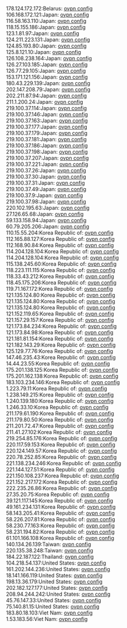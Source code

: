 178.124.172.172:Belarus: [ovpn config](vpn/178_124_172_172.ovpn)  
106.168.172.121:Japan: [ovpn config](vpn/106_168_172_121.ovpn)  
116.58.163.110:Japan: [ovpn config](vpn/116_58_163_110.ovpn)  
118.15.155.186:Japan: [ovpn config](vpn/118_15_155_186.ovpn)  
123.1.81.97:Japan: [ovpn config](vpn/123_1_81_97.ovpn)  
124.211.223.131:Japan: [ovpn config](vpn/124_211_223_131.ovpn)  
124.85.193.80:Japan: [ovpn config](vpn/124_85_193_80.ovpn)  
125.8.121.10:Japan: [ovpn config](vpn/125_8_121_10.ovpn)  
126.108.238.164:Japan: [ovpn config](vpn/126_108_238_164.ovpn)  
126.27.103.185:Japan: [ovpn config](vpn/126_27_103_185.ovpn)  
126.77.29.105:Japan: [ovpn config](vpn/126_77_29_105.ovpn)  
153.171.121.156:Japan: [ovpn config](vpn/153_171_121_156.ovpn)  
180.43.229.139:Japan: [ovpn config](vpn/180_43_229_139.ovpn)  
202.147.208.79:Japan: [ovpn config](vpn/202_147_208_79.ovpn)  
202.211.87.94:Japan: [ovpn config](vpn/202_211_87_94.ovpn)  
211.1.200.24:Japan: [ovpn config](vpn/211_1_200_24.ovpn)  
219.100.37.114:Japan: [ovpn config](vpn/219_100_37_114.ovpn)  
219.100.37.146:Japan: [ovpn config](vpn/219_100_37_146.ovpn)  
219.100.37.163:Japan: [ovpn config](vpn/219_100_37_163.ovpn)  
219.100.37.177:Japan: [ovpn config](vpn/219_100_37_177.ovpn)  
219.100.37.179:Japan: [ovpn config](vpn/219_100_37_179.ovpn)  
219.100.37.181:Japan: [ovpn config](vpn/219_100_37_181.ovpn)  
219.100.37.186:Japan: [ovpn config](vpn/219_100_37_186.ovpn)  
219.100.37.198:Japan: [ovpn config](vpn/219_100_37_198.ovpn)  
219.100.37.207:Japan: [ovpn config](vpn/219_100_37_207.ovpn)  
219.100.37.221:Japan: [ovpn config](vpn/219_100_37_221.ovpn)  
219.100.37.26:Japan: [ovpn config](vpn/219_100_37_26.ovpn)  
219.100.37.30:Japan: [ovpn config](vpn/219_100_37_30.ovpn)  
219.100.37.31:Japan: [ovpn config](vpn/219_100_37_31.ovpn)  
219.100.37.49:Japan: [ovpn config](vpn/219_100_37_49.ovpn)  
219.100.37.9:Japan: [ovpn config](vpn/219_100_37_9.ovpn)  
219.100.37.98:Japan: [ovpn config](vpn/219_100_37_98.ovpn)  
220.102.195.63:Japan: [ovpn config](vpn/220_102_195_63.ovpn)  
27.126.65.68:Japan: [ovpn config](vpn/27_126_65_68.ovpn)  
59.133.158.94:Japan: [ovpn config](vpn/59_133_158_94.ovpn)  
60.79.205.206:Japan: [ovpn config](vpn/60_79_205_206.ovpn)  
110.15.55.204:Korea Republic of: [ovpn config](vpn/110_15_55_204.ovpn)  
112.165.88.127:Korea Republic of: [ovpn config](vpn/112_165_88_127.ovpn)  
112.168.90.84:Korea Republic of: [ovpn config](vpn/112_168_90_84.ovpn)  
114.204.128.104:Korea Republic of: [ovpn config](vpn/114_204_128_104.ovpn)  
114.204.128.104:Korea Republic of: [ovpn config](vpn/114_204_128_104.ovpn)  
115.138.245.60:Korea Republic of: [ovpn config](vpn/115_138_245_60.ovpn)  
118.223.111.115:Korea Republic of: [ovpn config](vpn/118_223_111_115.ovpn)  
118.33.43.212:Korea Republic of: [ovpn config](vpn/118_33_43_212.ovpn)  
118.45.175.206:Korea Republic of: [ovpn config](vpn/118_45_175_206.ovpn)  
119.71.167.172:Korea Republic of: [ovpn config](vpn/119_71_167_172.ovpn)  
121.135.124.80:Korea Republic of: [ovpn config](vpn/121_135_124_80.ovpn)  
121.135.124.80:Korea Republic of: [ovpn config](vpn/121_135_124_80.ovpn)  
121.135.124.80:Korea Republic of: [ovpn config](vpn/121_135_124_80.ovpn)  
121.152.119.65:Korea Republic of: [ovpn config](vpn/121_152_119_65.ovpn)  
121.157.29.157:Korea Republic of: [ovpn config](vpn/121_157_29_157.ovpn)  
121.173.84.234:Korea Republic of: [ovpn config](vpn/121_173_84_234.ovpn)  
121.173.84.98:Korea Republic of: [ovpn config](vpn/121_173_84_98.ovpn)  
121.181.81.154:Korea Republic of: [ovpn config](vpn/121_181_81_154.ovpn)  
121.182.143.29:Korea Republic of: [ovpn config](vpn/121_182_143_29.ovpn)  
125.129.77.76:Korea Republic of: [ovpn config](vpn/125_129_77_76.ovpn)  
147.46.235.43:Korea Republic of: [ovpn config](vpn/147_46_235_43.ovpn)  
14.44.23.55:Korea Republic of: [ovpn config](vpn/14_44_23_55.ovpn)  
175.201.138.125:Korea Republic of: [ovpn config](vpn/175_201_138_125.ovpn)  
175.201.162.138:Korea Republic of: [ovpn config](vpn/175_201_162_138.ovpn)  
183.103.234.146:Korea Republic of: [ovpn config](vpn/183_103_234_146.ovpn)  
1.223.79.11:Korea Republic of: [ovpn config](vpn/1_223_79_11.ovpn)  
1.238.149.215:Korea Republic of: [ovpn config](vpn/1_238_149_215.ovpn)  
1.240.139.180:Korea Republic of: [ovpn config](vpn/1_240_139_180.ovpn)  
1.246.33.10:Korea Republic of: [ovpn config](vpn/1_246_33_10.ovpn)  
211.179.61.190:Korea Republic of: [ovpn config](vpn/211_179_61_190.ovpn)  
211.179.80.50:Korea Republic of: [ovpn config](vpn/211_179_80_50.ovpn)  
211.201.72.47:Korea Republic of: [ovpn config](vpn/211_201_72_47.ovpn)  
211.41.27.102:Korea Republic of: [ovpn config](vpn/211_41_27_102.ovpn)  
219.254.85.176:Korea Republic of: [ovpn config](vpn/219_254_85_176.ovpn)  
220.117.59.153:Korea Republic of: [ovpn config](vpn/220_117_59_153.ovpn)  
220.124.149.57:Korea Republic of: [ovpn config](vpn/220_124_149_57.ovpn)  
220.78.252.85:Korea Republic of: [ovpn config](vpn/220_78_252_85.ovpn)  
221.138.234.246:Korea Republic of: [ovpn config](vpn/221_138_234_246.ovpn)  
221.144.127.51:Korea Republic of: [ovpn config](vpn/221_144_127_51.ovpn)  
221.150.108.237:Korea Republic of: [ovpn config](vpn/221_150_108_237.ovpn)  
221.152.217.172:Korea Republic of: [ovpn config](vpn/221_152_217_172.ovpn)  
222.235.26.86:Korea Republic of: [ovpn config](vpn/222_235_26_86.ovpn)  
27.35.20.75:Korea Republic of: [ovpn config](vpn/27_35_20_75.ovpn)  
39.121.117.145:Korea Republic of: [ovpn config](vpn/39_121_117_145.ovpn)  
49.161.234.131:Korea Republic of: [ovpn config](vpn/49_161_234_131.ovpn)  
58.143.205.41:Korea Republic of: [ovpn config](vpn/58_143_205_41.ovpn)  
58.226.207.81:Korea Republic of: [ovpn config](vpn/58_226_207_81.ovpn)  
58.230.77.163:Korea Republic of: [ovpn config](vpn/58_230_77_163.ovpn)  
58.231.194.82:Korea Republic of: [ovpn config](vpn/58_231_194_82.ovpn)  
61.101.166.108:Korea Republic of: [ovpn config](vpn/61_101_166_108.ovpn)  
140.134.26.139:Taiwan: [ovpn config](vpn/140_134_26_139.ovpn)  
220.135.38.248:Taiwan: [ovpn config](vpn/220_135_38_248.ovpn)  
184.22.187.122:Thailand: [ovpn config](vpn/184_22_187_122.ovpn)  
104.218.54.137:United States: [ovpn config](vpn/104_218_54_137.ovpn)  
161.202.144.236:United States: [ovpn config](vpn/161_202_144_236.ovpn)  
18.141.166.119:United States: [ovpn config](vpn/18_141_166_119.ovpn)  
198.13.36.179:United States: [ovpn config](vpn/198_13_36_179.ovpn)  
202.182.127.177:United States: [ovpn config](vpn/202_182_127_177.ovpn)  
208.94.244.242:United States: [ovpn config](vpn/208_94_244_242.ovpn)  
45.76.147.33:United States: [ovpn config](vpn/45_76_147_33.ovpn)  
75.140.81.15:United States: [ovpn config](vpn/75_140_81_15.ovpn)  
183.80.18.103:Viet Nam: [ovpn config](vpn/183_80_18_103.ovpn)  
1.53.183.56:Viet Nam: [ovpn config](vpn/1_53_183_56.ovpn)  
